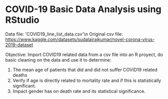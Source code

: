 # COVID-19 Basic Data Analysis using RStudio

Data file: 'COVID19_line_list_data.csv'\n
Original csv file: https://www.kaggle.com/datasets/sudalairajkumar/novel-corona-virus-2019-dataset

Objective: 
Import COVID19 related data from a csv file into an R proyect, do basic cleaning on the data and use it to determine:

1. The mean age of patients that did and did not suffer COVID19 related deaths 
2. Verify if age is directly related to mortality rate and if this is statistically significant. 
3. Impact gender has on death rate and its statistical significance. 


